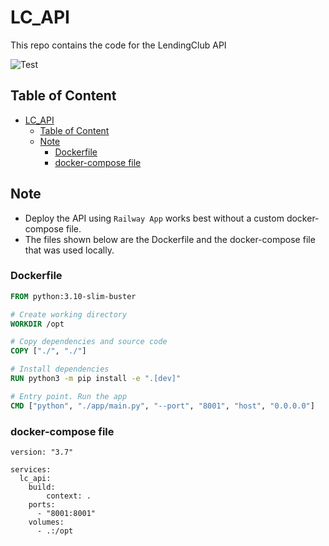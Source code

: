 # LC_API

This repo contains the code for the LendingClub API

![Test](https://github.com/chineidu/LC_API/actions/workflows/test.yml/badge.svg)

## Table of Content

- [LC\_API](#lc_api)
  - [Table of Content](#table-of-content)
  - [Note](#note)
    - [Dockerfile](#dockerfile)
    - [docker-compose file](#docker-compose-file)

## Note

- Deploy the API using `Railway App` works best without a custom docker-compose file.
- The files shown below are the Dockerfile and the docker-compose file that was used locally.

### Dockerfile

```Dockerfile
FROM python:3.10-slim-buster

# Create working directory
WORKDIR /opt

# Copy dependencies and source code
COPY ["./", "./"]

# Install dependencies
RUN python3 -m pip install -e ".[dev]"

# Entry point. Run the app
CMD ["python", "./app/main.py", "--port", "8001", "host", "0.0.0.0"]
```

### docker-compose file

```docker-compose
version: "3.7"

services:
  lc_api:
    build:
        context: .
    ports:
      - "8001:8001"
    volumes:
      - .:/opt

```
